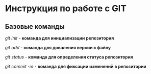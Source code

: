 






































# Инструкция по работе с GIT

## Базовые команды

*git init* - **команда для инициализации репозитория**

*git add* - **команда для доваления версии к файлу**

*git status* - **команда для определения статуса репозитория**

*git commit -m <message>* - **команда для фиксации изменений в репозитории**